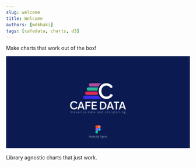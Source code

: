 ```yaml
---
slug: welcome
title: Welcome
authors: [mdkhaki]
tags: [cafedata, charts, d3]
---
```


Make charts that work out of the box!

![Docusaurus Plushie](./cafeData.png)

Library agnostic charts that just work.